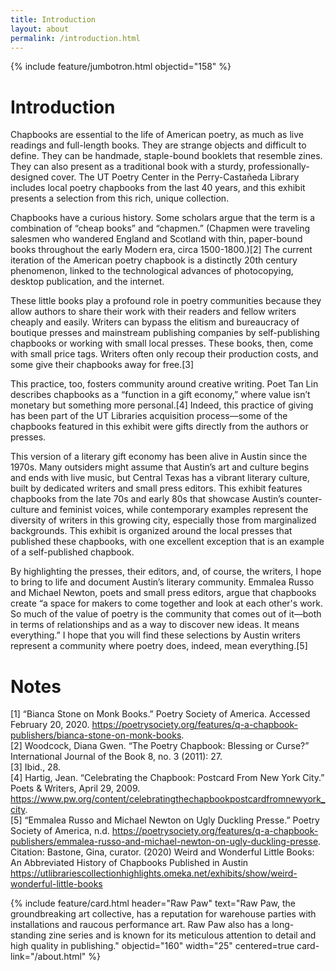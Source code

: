 ```yaml
---
title: Introduction
layout: about
permalink: /introduction.html
---
```


{% include feature/jumbotron.html objectid="158" %}

# Introduction

Chapbooks are essential to the life of American poetry, as much as live readings and full-length books. They are strange objects and difficult to define. They can be handmade, staple-bound booklets that resemble zines. They can also present as a traditional book with a sturdy, professionally-designed cover. The UT Poetry Center in the Perry-Castañeda Library includes local poetry chapbooks from the last 40 years, and this exhibit presents a selection from this rich, unique collection.

Chapbooks have a curious history. Some scholars argue that the term is a combination of “cheap books” and “chapmen.” (Chapmen were traveling salesmen who wandered England and Scotland with thin, paper-bound books throughout the early Modern era, circa 1500-1800.)[2] The current iteration of the American poetry chapbook is a distinctly 20th century phenomenon, linked to the technological advances of photocopying, desktop publication, and the internet.

These little books play a profound role in poetry communities because they allow authors to share their work with their readers and fellow writers cheaply and easily. Writers can bypass the elitism and bureaucracy of boutique presses and mainstream publishing companies by self-publishing chapbooks or working with small local presses. These books, then, come with small price tags. Writers often only recoup their production costs, and some give their chapbooks away for free.[3]

This practice, too, fosters community around creative writing. Poet Tan Lin describes chapbooks as a “function in a gift economy,” where value isn’t monetary but something more personal.[4] Indeed, this practice of giving has been part of the UT Libraries acquisition process––some of the chapbooks featured in this exhibit were gifts directly from the authors or presses.

This version of a literary gift economy has been alive in Austin since the 1970s. Many outsiders might assume that Austin’s art and culture begins and ends with live music, but Central Texas has a vibrant literary culture, built by dedicated writers and small press editors. This exhibit features chapbooks from the late 70s and early 80s that showcase Austin’s counter-culture and feminist voices, while contemporary examples represent the diversity of writers in this growing city, especially those from marginalized backgrounds. This exhibit is organized around the local presses that published these chapbooks, with one excellent exception that is an example of a self-published chapbook.

By highlighting the presses, their editors, and, of course, the writers, I hope to bring to life and document Austin’s literary community. Emmalea Russo and Michael Newton, poets and small press editors, argue that chapbooks create “a space for makers to come together and look at each other's work. So much of the value of poetry is the community that comes out of it—both in terms of relationships and as a way to discover new ideas. It means everything.” I hope that you will find these selections by Austin writers represent a community where poetry does, indeed, mean everything.[5]

# Notes

[1] “Bianca Stone on Monk Books.” Poetry Society of America. Accessed February 20, 2020. https://poetrysociety.org/features/q-a-chapbook-publishers/bianca-stone-on-monk-books.  
[2] Woodcock, Diana Gwen. “The Poetry Chapbook: Blessing or Curse?” International Journal of the Book 8, no. 3 (2011): 27.  
[3] Ibid., 28.  
[4] Hartig, Jean. “Celebrating the Chapbook: Postcard From New York City.” Poets & Writers, April 29, 2009. https://www.pw.org/content/celebratingthechapbookpostcardfromnewyork_city.  
[5] “Emmalea Russo and Michael Newton on Ugly Duckling Presse.” Poetry Society of America, n.d. https://poetrysociety.org/features/q-a-chapbook-publishers/emmalea-russo-and-michael-newton-on-ugly-duckling-presse.  
Citation: Bastone, Gina, curator. (2020) Weird and Wonderful Little Books: An Abbreviated History of Chapbooks Published in Austin https://utlibrariescollectionhighlights.omeka.net/exhibits/show/weird-wonderful-little-books  

{% include feature/card.html header="Raw Paw" text="Raw Paw, the groundbreaking art collective, has a reputation for warehouse parties with installations and raucous performance art. Raw Paw also has a long-standing zine series and is known for its meticulous attention to detail and high quality in publishing." objectid="160" width="25" centered=true card-link="/about.html" %}
